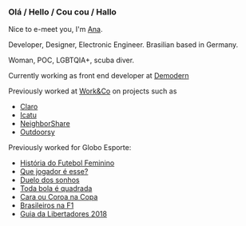 ### Olá / Hello / Cou cou / Hallo

Nice to e-meet you, I'm [Ana](https://atarrisse.github.io/).

Developer, Designer, Electronic Engineer. Brasilian based in Germany.

Woman, POC, LGBTQIA+, scuba diver.

Currently working as front end developer at [Demodern](https://demodern.de/)

Previously worked at [Work&Co](https://work.co/) on projects such as
- [Claro](https://www.fastcompany.com/90547898/claro-innovation-by-design-2020)
- [Icatu](https://planos.icatuseguros.com.br/)
- [NeighborShare](https://nbshare.org/)
- [Outdoorsy](https://www.outdoorsy.com/)

Previously worked for Globo Esporte:
- [História do Futebol Feminino](https://interativos.globoesporte.globo.com/futebol/selecao-brasileira/especial/historia-do-futebol-feminino)
- [Que jogador é esse?](https://interativos.globoesporte.globo.com/futebol/copa-do-mundo/especial/que-jogador-e-esse)
- [Duelo dos sonhos](https://interativos.globoesporte.globo.com/futebol/copa-do-mundo/especial/duelo-dos-sonhos)
- [Toda bola é quadrada](https://interativos.globoesporte.globo.com/futebol/copa-do-mundo/especial/toda-bola-e-quadrada)
- [Cara ou Coroa na Copa](https://interativos.globoesporte.globo.com/futebol/copa-do-mundo/especial/cara-ou-coroa-na-copa)
- [Brasileiros na F1](https://interativos.globoesporte.globo.com/motor/formula-1/especial/participacoes-brasileiras-na-f1)
- [Guia da Libertadores 2018](https://interativos.globoesporte.globo.com/futebol/libertadores/especial/guia-da-libertadores-2018)
